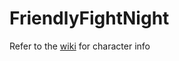 # FriendlyFightNight

Refer to the [wiki](https://github.com/rhysstever/FriendlyFightNight/wiki) for character info
